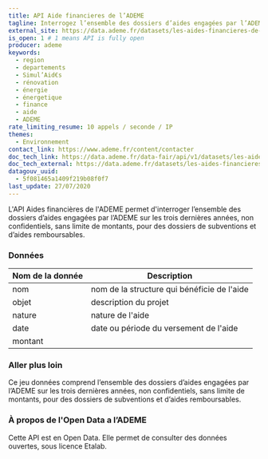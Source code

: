 ```yaml
---
title: API Aide financieres de l’ADEME
tagline: Interrogez l’ensemble des dossiers d’aides engagées par l’ADEME sur les trois dernières années
external_site: https://data.ademe.fr/datasets/les-aides-financieres-de-l'ademe
is_open: 1 # 1 means API is fully open
producer: ademe
keywords:
  - region
  - departements
  - Simul’Aid€s
  - rénovation
  - énergie
  - énergetique
  - finance
  - aide
  - ADEME
rate_limiting_resume: 10 appels / seconde / IP
themes:
  - Environnement
contact_link: https://www.ademe.fr/content/contacter
doc_tech_link: https://data.ademe.fr/data-fair/api/v1/datasets/les-aides-financieres-de-l'ademe/api-docs.json
doc_tech_external: https://data.ademe.fr/datasets/les-aides-financieres-de-l'ademe
datagouv_uuid:
  - 5f081465a1409f219b08f0f7
last_update: 27/07/2020
---
```


L'API Aides financières de l'ADEME permet d'interroger l’ensemble des dossiers d’aides engagées par l’ADEME sur les trois dernières années, non confidentiels, sans limite de montants, pour des dossiers de subventions et d’aides remboursables.

### Données

| Nom de la donnée | Description                                 |
| ---------------- | ------------------------------------------- |
| nom              | nom de la structure qui bénéficie de l'aide |
| objet            | description du projet                       |
| nature           | nature de l'aide                            |
| date             | date ou période du versement de l'aide      |
| montant          |                                             |

### Aller plus loin

Ce jeu données comprend l’ensemble des dossiers d’aides engagées par l’ADEME sur les trois dernières années, non confidentiels, sans limite de montants, pour des dossiers de subventions et d’aides remboursables.

### À propos de l'Open Data a l’ADEME

Cette API est en Open Data. Elle permet de consulter des données ouvertes, <External href="https://www.etalab.gouv.fr/licence-ouverte-open-licence">sous licence Etalab</External>.
